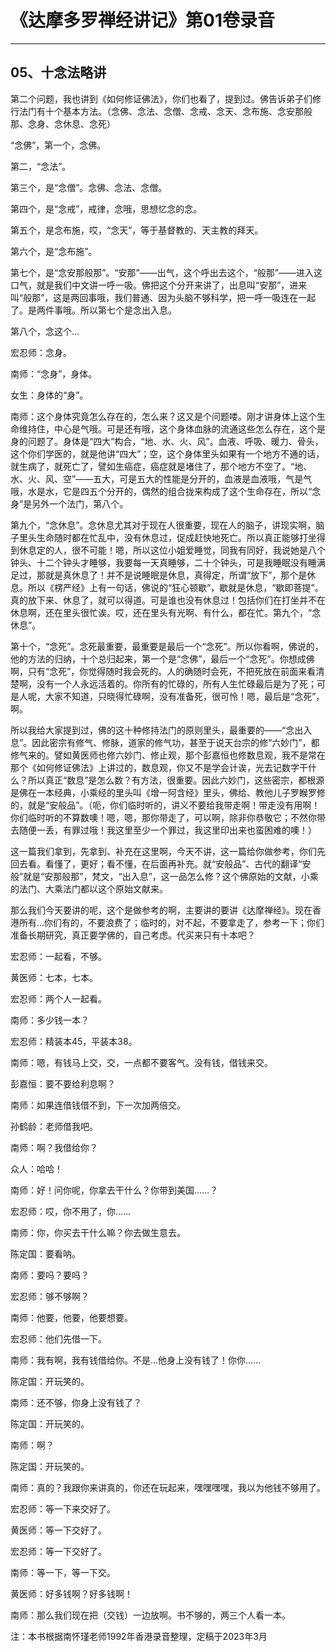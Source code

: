 # 《达摩多罗禅经讲记》第01卷录音

------

## 05、十念法略讲

第二个问题，我也讲到《如何修证佛法》，你们也看了，提到过。佛告诉弟子们修行法门有十个基本方法。（念佛、念法、念僧、念戒、念天、念布施、念安那般那、念身、念休息、念死）

“念佛”，第一个，念佛。

第二，“念法”。

第三个，是“念僧”。念佛、念法、念僧。

第四个，是“念戒”，戒律，念哦，思想忆念的念。

第五个，是念布施，哎，“念天”，等于基督教的、天主教的拜天。

第六个，是“念布施”。

第七个，是“念安那般那”。“安那”——出气，这个呼出去这个，“般那”——进入这口气，就是我们中文讲一呼一吸。佛把这个分开来讲了，出息叫“安那”，进来叫“般那”，这是两回事哦，我们普通、因为头脑不够科学，把一呼一吸连在一起了。是两件事哦。所以第七个是念出入息。

第八个，念这个…

宏忍师：念身。

南师：“念身”，身体。

女生：身体的“身”。

南师：这个身体究竟怎么存在的，怎么来？这又是个问题喽。刚才讲身体上这个生命维持住，中心是气哦。可是还有哦，这个身体血脉的流通这些怎么存在，这个是身的问题了。身体是“四大”构合，“地、水、火、风”。血液、呼吸、暖力、骨头，这个你们学医的，就是他讲“四大”；空，这个身体里头如果有一个地方不通的话，就生病了，就死亡了，譬如生癌症，癌症就是堵住了，那个地方不空了。“地、水、火、风、空”——五大，可是五大的性能是分开的，血液是血液哦，气是气哦，水是水，它是四五个分开的，偶然的组合拢来构成了这个生命存在，所以“念身”是另外一个法门，第八个。

第九个，“念休息”。念休息尤其对于现在人很重要，现在人的脑子，讲现实啊，脑子里头生命随时都在忙乱中，没有休息过，促成赶快地死亡。所以真正能够打坐得到休息定的人，很不可能！嗯，所以这位小姐爱睡觉，同我有同好，我说她是八个钟头、十二个钟头才睡够，我要每一天真睡够，二十个钟头，可是我睡眠没有睡满足过，那就是真休息了！并不是说睡眠是休息，真得定，所谓“放下”，那个是休息。所以《楞严经》上有一句话，佛说的“狂心顿歇”，歇就是休息，“歇即菩提”。真的放下来、休息了，就可以得道。可是谁也没有休息过！包括你们在打坐并不在休息啊，还在里头很忙诶。哎，还在里头有光啊、有什么，都在忙。第九个，“念休息”。

第十个，“念死”。念死最重要，最重要是最后一个“念死”。所以你看啊，佛说的，他的方法的归纳，十个总归起来，第一个是“念佛”，最后一个“念死”。你想成佛啊，只有“念死”，你觉得随时我会死的。人的确随时会死，不把死放在前面来看清楚啊，没有一个人永远活着的。你所有的忙碌的，所有人生忙碌最后是为了死；可是人呢，大家不知道，只晓得忙碌啊，没有准备死，很可怜！嗯，最后是“念死”，啊。

所以我给大家提到过，佛的这十种修持法门的原则里头，最重要的——“念出入息”。因此密宗有修气、修脉，道家的修气功，甚至于说天台宗的修“六妙门”，都修气来的。譬如黄医师也修六妙门、修止观，那个彭嘉恒也修数息观，我不是常在那个《如何修证佛法》上讲过的，数息观，你又不是学会计诶，光去记数字干什么？所以真正“数息”是怎么数？有方法，很重要。因此六妙门，这些密宗，都根源是佛在一本经典，小乘经的里头叫《增一阿含经》里头，佛给、教他儿子罗睺罗修的，就是“安般品”。（呃，你们临时听的，讲义不要给我带走啊！带走没有用啊！你们临时听的不算数噢！嗯，嗯，那你带走了，可以啊，除非你恭敬它；不然你带去随便一丢，有罪过哦！我这里至少一个罪过，我这里印出来也蛮困难的噢！）

这一篇我们拿到，先拿到、补充在这里啊，今天不讲，这一篇给你做参考，你们先回去看。看懂了，更好；看不懂，在后面再补充。就“安般品”、古代的翻译“安般”就是“安那般那”，梵文，“出入息”，这一品怎么修？这个佛原始的文献，小乘的法门、大乘法门都以这个原始文献来。

那么我们今天要讲的呢，这个是做参考的啊，主要讲的要讲《达摩禅经》。现在香港所有…你们有的，不要浪费了；临时的，对不起，不要拿走了，参考一下；你们准备长期研究，真正要学佛的，自己考虑。代买来只有十本吧？

宏忍师：一起看，不够。

黄医师：七本，七本。

宏忍师：两个人一起看。

南师：多少钱一本？

宏忍师：精装本45，平装本38。

南师：嗯，有钱马上交，交，一点都不要客气。没有钱，借钱来交。

彭嘉恒：要不要给利息啊？

南师：如果连借钱借不到，下一次加两倍交。

孙鹤龄：老师借我吧。

南师：啊？我借给你？

众人：哈哈！

南师：好！问你呢，你拿去干什么？你带到美国……？

宏忍师：哎，你不用了，你……

南师：你，你买去干什么嘛？你去做生意去。

陈定国：要看呐。

南师：要吗？要吗？

宏忍师：够不够啊？

南师：他要，他要，他要想要。

宏忍师：他们先借一下。

南师：我有啊，我有钱借给你。不是…他身上没有钱了！你你……

陈定国：开玩笑的。

南师：还不够，你身上没有钱了？

陈定国：开玩笑的。

南师：啊？

陈定国：开玩笑的。

南师：真的？我跟你来讲真的，你还在玩起来，嘿嘿嘿嘿，我以为他钱不够用了。

宏忍师：等一下来交好了。

黄医师：等一下交好了。

宏忍师：等一下交好了。

南师：等一下，等一下交。

黄医师：好多钱啊？好多钱啊！

南师：那么我们现在把（交钱）一边放啊。书不够的，两三个人看一本。

注：本书根据南怀瑾老师1992年香港录音整理，定稿于2023年3月

